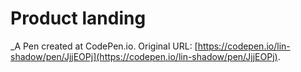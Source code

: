 # Product landing
 _A Pen created at CodePen.io. Original URL: [https://codepen.io/lin-shadow/pen/JjjEOPj](https://codepen.io/lin-shadow/pen/JjjEOPj).

 